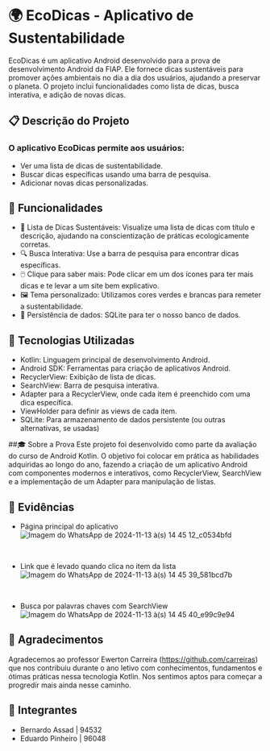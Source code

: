 # 🌍 EcoDicas - Aplicativo de Sustentabilidade
EcoDicas é um aplicativo Android desenvolvido para a prova de desenvolvimento Android da FIAP. Ele fornece dicas sustentáveis para promover ações ambientais no dia a dia dos usuários, ajudando a preservar o planeta. O projeto inclui funcionalidades como lista de dicas, busca interativa, e adição de novas dicas.

## 📋 Descrição do Projeto
### O aplicativo EcoDicas permite aos usuários:

- Ver uma lista de dicas de sustentabilidade.
- Buscar dicas específicas usando uma barra de pesquisa.
- Adicionar novas dicas personalizadas.
  
## 🚀 Funcionalidades
- 🌱 Lista de Dicas Sustentáveis: Visualize uma lista de dicas com título e descrição, ajudando na conscientização de práticas ecologicamente corretas.
- 🔍 Busca Interativa: Use a barra de pesquisa para encontrar dicas específicas.
- 🖱️ Clique para saber mais: Pode clicar em um dos ícones para ter mais dicas e te levar a um site bem explicativo.
- 🖼️ Tema personalizado: Utilizamos cores verdes e brancas para remeter a sustentabilidade.
- 🎲 Persistência de dados: SQLite para ter o nosso banco de dados.

## 🔧 Tecnologias Utilizadas
- Kotlin: Linguagem principal de desenvolvimento Android.
- Android SDK: Ferramentas para criação de aplicativos Android.
- RecyclerView: Exibição de lista de dicas.
- SearchView: Barra de pesquisa interativa.
- Adapter para a RecyclerView, onde cada item é preenchido com uma dica específica. 
- ViewHolder para definir as views de cada item. 
- SQLite: Para armazenamento de dados persistente (ou outras alternativas, se usadas)

##🎓 Sobre a Prova
Este projeto foi desenvolvido como parte da avaliação do curso de Android Kotlin. O objetivo foi colocar em prática as habilidades adquiridas ao longo do ano, fazendo a criação de um aplicativo Android com componentes modernos e interativos, como RecyclerView, SearchView e a implementação de um Adapter para manipulação de listas.

## 📄 Evidências

- Página principal do aplicativo
![Imagem do WhatsApp de 2024-11-13 à(s) 14 45 12_c0534bfd](https://github.com/user-attachments/assets/565e5a34-86ce-410a-9bcd-9f956e875b23)

<br>

- Link que é levado quando clica no item da lista
![Imagem do WhatsApp de 2024-11-13 à(s) 14 45 39_581bcd7b](https://github.com/user-attachments/assets/4abdca9c-aed3-4b39-a82c-1bef9a9e1ff5)


<br>

- Busca por palavras chaves com SearchView
![Imagem do WhatsApp de 2024-11-13 à(s) 14 45 40_e99c9e94](https://github.com/user-attachments/assets/0263523f-fcf6-4c94-8611-02ebbc40d3b6)

## 👋 Agradecimentos

Agradecemos ao professor Ewerton Carreira (https://github.com/carreiras) que nos contribuiu durante o ano letivo com conhecimentos, fundamentos e ótimas práticas nessa tecnologia Kotlin. Nos sentimos aptos para começar a progredir mais ainda nesse caminho.

## 📖 Integrantes

- Bernardo Assad | 94532
- Eduardo Pinheiro | 96048

